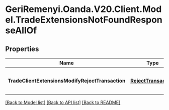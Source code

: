 # GeriRemenyi.Oanda.V20.Client.Model.TradeExtensionsNotFoundResponseAllOf
## Properties

Name | Type | Description | Notes
------------ | ------------- | ------------- | -------------
**TradeClientExtensionsModifyRejectTransaction** | [**RejectTransaction**](RejectTransaction.md) | A TradeClientExtensionsModifyRejectTransaction represents the rejection of the modification of a Trade&#39;s Client Extensions. | [optional] 

[[Back to Model list]](../README.md#documentation-for-models) [[Back to API list]](../README.md#documentation-for-api-endpoints) [[Back to README]](../README.md)

